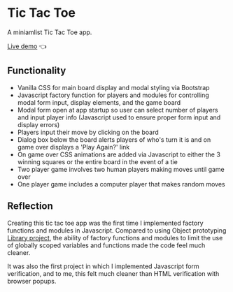 # Tic Tac Toe

A miniamlist Tic Tac Toe app.

[Live demo](https://gregolive.github.io/tic-tac-toe/) 👈

## Functionality

- Vanilla CSS for main board display and modal styling via Bootstrap
- Javascript factory function for players and modules for controlling modal form input, display elements, and the game board
- Modal form open at app startup so user can select number of players and input player info (Javascript used to ensure proper form input and display errors)
- Players input their move by clicking on the board
- Dialog box below the board alerts players of who's turn it is and on game over displays a 'Play Again?' link
- On game over CSS animations are added via Javascript to either the 3 winning squares or the entire board in the event of a tie
- Two player game involves two human players making moves until game over
- One player game includes a computer player that makes random moves

## Reflection

Creating this tic tac toe app was the first time I implemented factory functions and modules in Javascript. Compared to using Object prototyping [Library project](https://github.com/gregolive/library), the ability of factory functions and modules to limit the use of globally scoped variables and functions made the code feel much cleaner.

It was also the first project in which I implemented Javascript form verification, and to me, this felt much cleaner than HTML verification with browser popups.